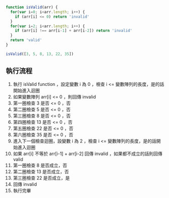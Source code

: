``` js
function isValid(arr) {
  for(var i=0; i<arr.length; i++) {
    if (arr[i] <= 0) return 'invalid'
  }
  for(var i=2; i<arr.length; i++) {
    if (arr[i] !== arr[i-1] + arr[i-2]) return 'invalid'
  }
  return 'valid'
}

isValid([3, 5, 8, 13, 22, 35])
```

## 執行流程
1. 執行 isValid function ，設定變數 i 為 0 ，檢查 i <= 變數陣列的長度，是的話開始進入迴圈
2. 如果變數陣列 arr[i] <= 0 ，則回傳 invalid
3. 第一圈檢查 3 是否 <= 0 ，否
4. 第二圈檢查 5 是否 <= 0 ，否
5. 第三圈檢查 8 是否 <= 0 ，否
6. 第四圈檢查 13 是否 <= 0 ，否
7. 第五圈檢查 22 是否 <= 0 ，否
8. 第六圈檢查 35 是否 <= 0 ，否
9. 進入下一個檢查迴圈，設變數 i 為 2 ，檢查 i <= 變數陣列的長度，是的話開始進入迴圈
10. 如果 arr[i] 不等於 arr[i-1] + arr[i-2] 回傳 invalid ，如果都不成立的話則回傳 valid
11. 第一圈檢查 8 是否成立，否
12. 第二圈檢查 13 是否成立，否
13. 第三圈檢查 22 是否成立，是
14. 回傳 invalid
15. 執行完畢